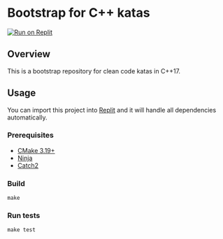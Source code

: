 # Bootstrap for C++ katas

[![Run on Replit](https://replit.com/badge/github/Coding-Cuddles/bootstrap-cpp-catch2)](https://replit.com/new/github/Coding-Cuddles/bootstrap-cpp-catch2)

## Overview

This is a bootstrap repository for clean code katas in C++17.

## Usage

You can import this project into [Replit](https://replit.com)
and it will handle all dependencies automatically.

### Prerequisites

* [CMake 3.19+](https://cmake.org)
* [Ninja](https://ninja-build.org)
* [Catch2](https://github.com/catchorg/Catch2)

### Build

```console
make
```

### Run tests

```console
make test
```
